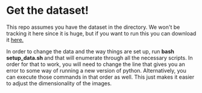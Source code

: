 <h1>Get the dataset!</h1>
This repo assumes you have the dataset in the directory. We won't be tracking it here since it is huge, but if you want to run this you can download it <a href="https://www.kaggle.com/datasets/gauravduttakiit/python-pog-spectogram-music-classification?resource=download">here.</a>

In order to change the data and the way things are set up, run
<strong>
bash setup_data.sh
</strong>
and that will enumerate through all the necessary scripts. In order for that to work, you will need to change the line that gives you an error to some way of running a new version of python. Alternatively, you can execute those commands in that order as well. This just makes it easier to adjust the dimensionality of the images. 